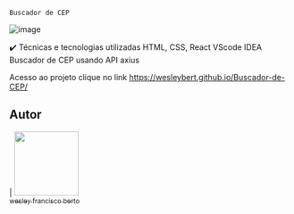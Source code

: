     Buscador de CEP
    
    
 ![image](https://user-images.githubusercontent.com/90710910/179835556-58561b72-21cf-41d9-9d05-54d29406f970.png)





✔️ Técnicas e tecnologias utilizadas
HTML, CSS, React
VScode IDEA
Buscador de CEP usando API axius


 Acesso ao projeto clique no link https://wesleybert.github.io/Buscador-de-CEP/


## Autor

| [<img src="https://avatars.githubusercontent.com/u/90710910?s=400&u=ee82e60696bb554c7a1fff0da2368c2dcda54786&v=4" width=115><br><sub> wesley francisco berto  </sub>](https://github.com/WesleyBert) 
